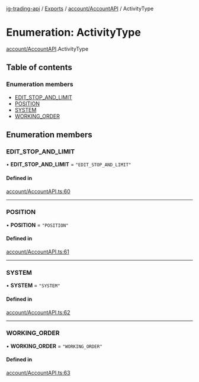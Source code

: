 [ig-trading-api](../README.md) / [Exports](../modules.md) / [account/AccountAPI](../modules/account_AccountAPI.md) / ActivityType

# Enumeration: ActivityType

[account/AccountAPI](../modules/account_AccountAPI.md).ActivityType

## Table of contents

### Enumeration members

- [EDIT_STOP_AND_LIMIT](account_AccountAPI.ActivityType.md#edit_stop_and_limit)
- [POSITION](account_AccountAPI.ActivityType.md#position)
- [SYSTEM](account_AccountAPI.ActivityType.md#system)
- [WORKING_ORDER](account_AccountAPI.ActivityType.md#working_order)

## Enumeration members

### EDIT_STOP_AND_LIMIT

• **EDIT_STOP_AND_LIMIT** = `"EDIT_STOP_AND_LIMIT"`

#### Defined in

[account/AccountAPI.ts:60](https://github.com/bennycode/ig-trading-api/blob/f7fd8d0/src/account/AccountAPI.ts#L60)

---

### POSITION

• **POSITION** = `"POSITION"`

#### Defined in

[account/AccountAPI.ts:61](https://github.com/bennycode/ig-trading-api/blob/f7fd8d0/src/account/AccountAPI.ts#L61)

---

### SYSTEM

• **SYSTEM** = `"SYSTEM"`

#### Defined in

[account/AccountAPI.ts:62](https://github.com/bennycode/ig-trading-api/blob/f7fd8d0/src/account/AccountAPI.ts#L62)

---

### WORKING_ORDER

• **WORKING_ORDER** = `"WORKING_ORDER"`

#### Defined in

[account/AccountAPI.ts:63](https://github.com/bennycode/ig-trading-api/blob/f7fd8d0/src/account/AccountAPI.ts#L63)
